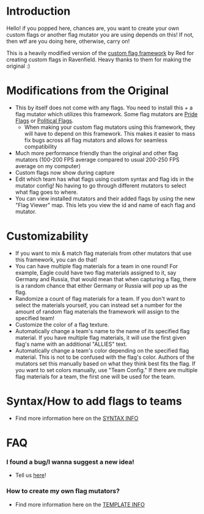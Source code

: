 # Introduction
Hello! if you popped here, chances are, you want to create your own custom flags or another flag mutator you are using depends on this! If not, then wtf are you doing here, otherwise, carry on!

This is a heavily modified version of the [custom flag framework](https://steamcommunity.com/sharedfiles/filedetails/?id=2797568530) by Red for creating custom flags in Ravenfield. Heavy thanks to them for making the original :)

# Modifications from the Original
- This by itself does not come with any flags. You need to install this + a flag mutator which utilizes this framework. Some flag mutators are [Pride Flags](https://steamcommunity.com/sharedfiles/filedetails/?id=3385314817) or [Political Flags](https://steamcommunity.com/sharedfiles/filedetails/?id=3385314194).
  - When making your custom flag mutators using this framework, they will have to depend on this framework. This makes it easier to mass fix bugs across all flag mutators and allows for seamless compatibility 
- Much more performance friendly than the original and other flag mutators (100-200 FPS average compared to usual 200-250 FPS average on my computer)
- Custom flags now show during capture
- Edit which team has what flags using custom syntax and flag ids in the mutator config! No having to go through different mutators to select what flag goes to where.
- You can view installed mutators and their added flags by using the new "Flag Viewer" map. This lets you view the id and name of each flag and mutator.

# Customizability
- If you want to mix & match flag materials from other mutators that use this framework, you can do that!
- You can have multiple flag materials for a team in one round! For example, Eagle could have two flag materials assigned to it, say Germany and Russia, that would mean that when capturing a flag, there is a random chance that either Germany or Russia will pop up as the flag.
- Randomize a count of flag materials for a team. If you don't want to select the materials yourself, you can instead set a number for the amount of random flag materials the framework will assign to the specified team!
- Customize the color of a flag texture.
- Automatically change a team's name to the name of its specified flag material. If you have multiple flag materials, it will use the first given flag's name with an additional "ALLIES" text.
- Automatically change a team's color depending on the specified flag material. This is not to be confused with the flag's color. Authors of the mutators set this manually based on what they think best fits the flag. If you want to set colors manually, use "Team Config." If there are multiple flag materials for a team, the first one will be used for the team.

# Syntax/How to add flags to teams
- Find more information here on the [SYNTAX INFO](https://github.com/MianReplicate/Mian-Custom-Flags-Framework/blob/main/SYNTAX-INFO.md)

# FAQ
### I found a bug/I wanna suggest a new idea!

- Tell us [here](https://github.com/MianReplicate/Mian-Custom-Flags-Framework/issues)!

### How to create my own flag mutators?

- Find more information here on the [TEMPLATE INFO](https://github.com/MianReplicate/Mian-Custom-Flags-Framework/blob/main/TEMPLATE-INFO.md)
